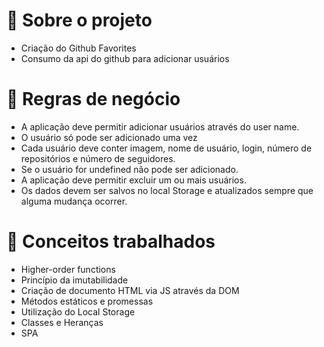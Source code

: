 # 📜 Sobre o projeto 
- Criação do Github Favorites
- Consumo da api do github para adicionar usuários 

# 📑 Regras de negócio
- A aplicação deve permitir adicionar usuários através do user name.
- O usuário só pode ser adicionado uma vez
- Cada usuário deve conter imagem, nome de usuário, login, número de repositórios e número de seguidores.
- Se o usuário for undefined não pode ser adicionado.
- A aplicação deve permitir excluir um ou mais usuários.
- Os dados devem ser salvos no local Storage e atualizados sempre que alguma mudança ocorrer.

# 🥇 Conceitos trabalhados
- Higher-order functions
- Princípio da imutabilidade
- Criação de documento HTML via JS através da DOM
- Métodos estáticos e promessas
- Utilização do Local Storage
- Classes e Heranças
- SPA
